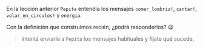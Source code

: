En la lección anterior `Pepita` entendía los mensajes `comer_lombriz!`, `cantar!`, `volar_en_circulos!` y `energia`.

Con la definición que construimos recién, ¿podrá responderlos? :frowning:

> Intentá enviarle a `Pepita` los mensajes habituales y fijate qué sucede.